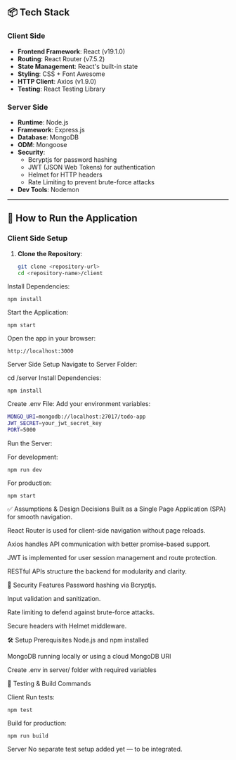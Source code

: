 


## 📦 Tech Stack

### Client Side
- **Frontend Framework**: React (v19.1.0)
- **Routing**: React Router (v7.5.2)
- **State Management**: React's built-in state
- **Styling**: CSS + Font Awesome
- **HTTP Client**: Axios (v1.9.0)
- **Testing**: React Testing Library

### Server Side
- **Runtime**: Node.js
- **Framework**: Express.js
- **Database**: MongoDB
- **ODM**: Mongoose
- **Security**:
  - Bcryptjs for password hashing
  - JWT (JSON Web Tokens) for authentication
  - Helmet for HTTP headers
  - Rate Limiting to prevent brute-force attacks
- **Dev Tools**: Nodemon

---

## 🚀 How to Run the Application

### Client Side Setup

1. **Clone the Repository**:
   ```bash
   git clone <repository-url>
   cd <repository-name>/client
Install Dependencies:
```
npm install
```

Start the Application:
```
npm start
```


Open the app in your browser:
```
http://localhost:3000
```

Server Side Setup
Navigate to Server Folder:


cd <repository-name>/server
Install Dependencies:

```
npm install
```
Create .env File: Add your environment variables:

```bash
MONGO_URI=mongodb://localhost:27017/todo-app
JWT_SECRET=your_jwt_secret_key
PORT=5000
```
Run the Server:

For development:
```
npm run dev
```
For production:
```
npm start
```
✅ Assumptions & Design Decisions
Built as a Single Page Application (SPA) for smooth navigation.

React Router is used for client-side navigation without page reloads.

Axios handles API communication with better promise-based support.

JWT is implemented for user session management and route protection.

RESTful APIs structure the backend for modularity and clarity.

🔐 Security Features
Password hashing via Bcryptjs.

Input validation and sanitization.

Rate limiting to defend against brute-force attacks.

Secure headers with Helmet middleware.

🛠 Setup Prerequisites
Node.js and npm installed

MongoDB running locally or using a cloud MongoDB URI

Create .env in server/ folder with required variables

🧪 Testing & Build Commands


Client
Run tests:

```
npm test
```
Build for production:
```
npm run build
```
Server
No separate test setup added yet — to be integrated.
